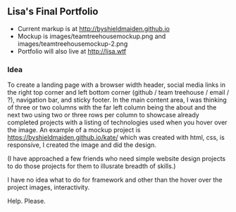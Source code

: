 ## Lisa's Final Portfolio

* Current markup is at http://byshieldmaiden.github.io
* Mockup is images/teamtreehousemockup.png and images/teamtreehousemockup-2.png
* Portfolio will also live at http://lisa.wtf

### Idea
To create a landing page with a browser width header, social media links
in the right top corner and left bottom corner (github / team treehouse / email / ?), navigation bar, and sticky footer.
In the main content area, I was thinking of three or two columns with the 
far left column being the about and the next two using two or three rows 
per column to showcase already completed projects with a listing of
technologies used when you hover over the image. An example of a mockup
project is https://byshieldmaiden.github.io/kate/ which was created with html,
css, is responsive, I created the image and did the design.

(I have approached a few friends who need simple website design projects
to do those projects for them to illusrate breadth of skills.)

I have no idea what to do for framework and other than the hover over
the project images, interactivity.

Help. Please.


